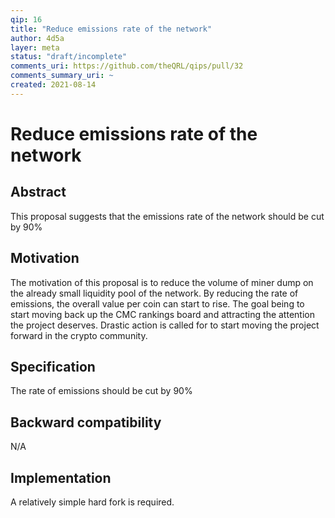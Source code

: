 ```yaml
---
qip: 16
title: "Reduce emissions rate of the network"
author: 4d5a
layer: meta
status: "draft/incomplete"
comments_uri: https://github.com/theQRL/qips/pull/32
comments_summary_uri: ~ 
created: 2021-08-14
---
```


# Reduce emissions rate of the network

## Abstract
This proposal suggests that the emissions rate of the network should be cut by 90%

## Motivation

The motivation of this proposal is to reduce the volume of miner dump on the already small liquidity pool of the network. By reducing the rate of emissions, the overall value per coin can start to rise. The goal being to start moving back up the CMC rankings board and attracting the attention the project deserves. Drastic action is called for to start moving the project forward in the crypto community.

## Specification

The rate of emissions should be cut by 90%

## Backward compatibility

N/A

## Implementation

A relatively simple hard fork is required.
